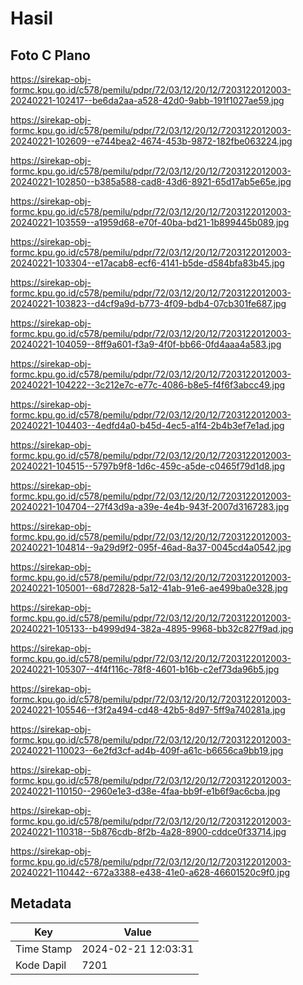 # Hasil

## Foto C Plano

https://sirekap-obj-formc.kpu.go.id/c578/pemilu/pdpr/72/03/12/20/12/7203122012003-20240221-102417--be6da2aa-a528-42d0-9abb-191f1027ae59.jpg

https://sirekap-obj-formc.kpu.go.id/c578/pemilu/pdpr/72/03/12/20/12/7203122012003-20240221-102609--e744bea2-4674-453b-9872-182fbe063224.jpg

https://sirekap-obj-formc.kpu.go.id/c578/pemilu/pdpr/72/03/12/20/12/7203122012003-20240221-102850--b385a588-cad8-43d6-8921-65d17ab5e65e.jpg

https://sirekap-obj-formc.kpu.go.id/c578/pemilu/pdpr/72/03/12/20/12/7203122012003-20240221-103559--a1959d68-e70f-40ba-bd21-1b899445b089.jpg

https://sirekap-obj-formc.kpu.go.id/c578/pemilu/pdpr/72/03/12/20/12/7203122012003-20240221-103304--e17acab8-ecf6-4141-b5de-d584bfa83b45.jpg

https://sirekap-obj-formc.kpu.go.id/c578/pemilu/pdpr/72/03/12/20/12/7203122012003-20240221-103823--d4cf9a9d-b773-4f09-bdb4-07cb301fe687.jpg

https://sirekap-obj-formc.kpu.go.id/c578/pemilu/pdpr/72/03/12/20/12/7203122012003-20240221-104059--8ff9a601-f3a9-4f0f-bb66-0fd4aaa4a583.jpg

https://sirekap-obj-formc.kpu.go.id/c578/pemilu/pdpr/72/03/12/20/12/7203122012003-20240221-104222--3c212e7c-e77c-4086-b8e5-f4f6f3abcc49.jpg

https://sirekap-obj-formc.kpu.go.id/c578/pemilu/pdpr/72/03/12/20/12/7203122012003-20240221-104403--4edfd4a0-b45d-4ec5-a1f4-2b4b3ef7e1ad.jpg

https://sirekap-obj-formc.kpu.go.id/c578/pemilu/pdpr/72/03/12/20/12/7203122012003-20240221-104515--5797b9f8-1d6c-459c-a5de-c0465f79d1d8.jpg

https://sirekap-obj-formc.kpu.go.id/c578/pemilu/pdpr/72/03/12/20/12/7203122012003-20240221-104704--27f43d9a-a39e-4e4b-943f-2007d3167283.jpg

https://sirekap-obj-formc.kpu.go.id/c578/pemilu/pdpr/72/03/12/20/12/7203122012003-20240221-104814--9a29d9f2-095f-46ad-8a37-0045cd4a0542.jpg

https://sirekap-obj-formc.kpu.go.id/c578/pemilu/pdpr/72/03/12/20/12/7203122012003-20240221-105001--68d72828-5a12-41ab-91e6-ae499ba0e328.jpg

https://sirekap-obj-formc.kpu.go.id/c578/pemilu/pdpr/72/03/12/20/12/7203122012003-20240221-105133--b4999d94-382a-4895-9968-bb32c827f9ad.jpg

https://sirekap-obj-formc.kpu.go.id/c578/pemilu/pdpr/72/03/12/20/12/7203122012003-20240221-105307--4f4f116c-78f8-4601-b16b-c2ef73da96b5.jpg

https://sirekap-obj-formc.kpu.go.id/c578/pemilu/pdpr/72/03/12/20/12/7203122012003-20240221-105546--f3f2a494-cd48-42b5-8d97-5ff9a740281a.jpg

https://sirekap-obj-formc.kpu.go.id/c578/pemilu/pdpr/72/03/12/20/12/7203122012003-20240221-110023--6e2fd3cf-ad4b-409f-a61c-b6656ca9bb19.jpg

https://sirekap-obj-formc.kpu.go.id/c578/pemilu/pdpr/72/03/12/20/12/7203122012003-20240221-110150--2960e1e3-d38e-4faa-bb9f-e1b6f9ac6cba.jpg

https://sirekap-obj-formc.kpu.go.id/c578/pemilu/pdpr/72/03/12/20/12/7203122012003-20240221-110318--5b876cdb-8f2b-4a28-8900-cddce0f33714.jpg

https://sirekap-obj-formc.kpu.go.id/c578/pemilu/pdpr/72/03/12/20/12/7203122012003-20240221-110442--672a3388-e438-41e0-a628-46601520c9f0.jpg


## Metadata

| Key        | Value               |
| ---------- | ------------------- |
| Time Stamp | 2024-02-21 12:03:31 |
| Kode Dapil | 7201                |



